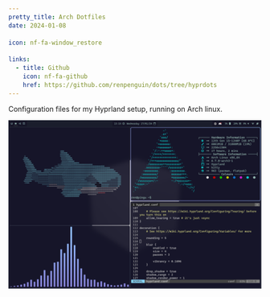 ```yaml
---
pretty_title: Arch Dotfiles
date: 2024-01-08

icon: nf-fa-window_restore

links:
  - title: Github
    icon: nf-fa-github
    href: https://github.com/renpenguin/dots/tree/hyprdots
---
```


Configuration files for my Hyprland setup, running on Arch linux.

![Hyprland Screenshot](/assets/images/hyprdots.png)